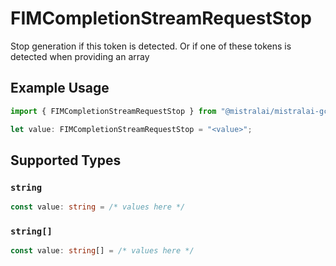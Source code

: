 # FIMCompletionStreamRequestStop

Stop generation if this token is detected. Or if one of these tokens is detected when providing an array

## Example Usage

```typescript
import { FIMCompletionStreamRequestStop } from "@mistralai/mistralai-gcp/models/components";

let value: FIMCompletionStreamRequestStop = "<value>";
```

## Supported Types

### `string`

```typescript
const value: string = /* values here */
```

### `string[]`

```typescript
const value: string[] = /* values here */
```

